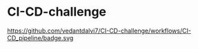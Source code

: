 # CI-CD-challenge

https://github.com/vedantdalvi7/CI-CD-challenge/workflows/CI-CD_pipeline/badge.svg
